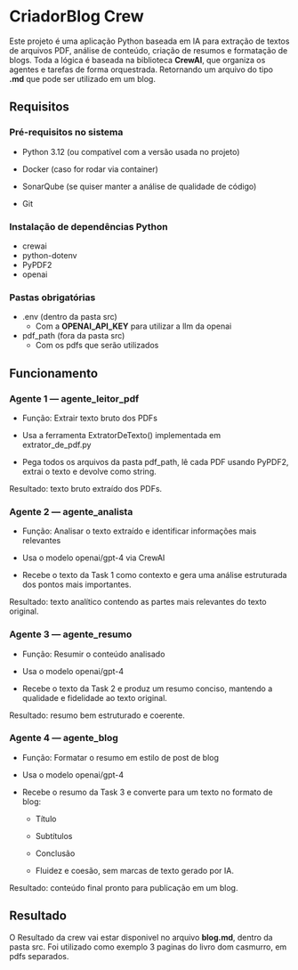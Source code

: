 # CriadorBlog Crew

Este projeto é uma aplicação Python baseada em IA para extração de textos de arquivos PDF, análise de conteúdo, criação de resumos e formatação de blogs. Toda a lógica é baseada na biblioteca **CrewAI**, que organiza os agentes e tarefas de forma orquestrada. Retornando um arquivo do tipo **.md** que pode ser utilizado em um blog.

## Requisitos

### Pré-requisitos no sistema

- Python 3.12 (ou compatível com a versão usada no projeto)

- Docker (caso for rodar via container)

- SonarQube (se quiser manter a análise de qualidade de código)

- Git

### Instalação de dependências Python

- crewai
- python-dotenv
- PyPDF2
- openai

### Pastas obrigatórias

- .env (dentro da pasta src)
    - Com a **OPENAI_API_KEY** para utilizar a llm da openai
- pdf_path (fora da pasta src)
    - Com os pdfs que serão utilizados


## Funcionamento

### Agente 1 — agente_leitor_pdf

- Função: Extrair texto bruto dos PDFs

- Usa a ferramenta ExtratorDeTexto() implementada em extrator_de_pdf.py

- Pega todos os arquivos da pasta pdf_path, lê cada PDF usando PyPDF2, extrai o texto e devolve como string.

Resultado: texto bruto extraído dos PDFs.


### Agente 2 — agente_analista
- Função: Analisar o texto extraído e identificar informações mais relevantes

- Usa o modelo openai/gpt-4 via CrewAI

- Recebe o texto da Task 1 como contexto e gera uma análise estruturada dos pontos mais importantes.

Resultado: texto analítico contendo as partes mais relevantes do texto original.


### Agente 3 — agente_resumo
- Função: Resumir o conteúdo analisado

- Usa o modelo openai/gpt-4

- Recebe o texto da Task 2 e produz um resumo conciso, mantendo a qualidade e fidelidade ao texto original.

Resultado: resumo bem estruturado e coerente.

### Agente 4 — agente_blog
- Função: Formatar o resumo em estilo de post de blog

- Usa o modelo openai/gpt-4

- Recebe o resumo da Task 3 e converte para um texto no formato de blog:

    - Título

    - Subtítulos

    - Conclusão

    - Fluidez e coesão, sem marcas de texto gerado por IA.

Resultado: conteúdo final pronto para publicação em um blog.


## Resultado

O Resultado da crew vai estar disponivel no arquivo **blog.md**, dentro da pasta src. Foi utilizado como exemplo 3 paginas do livro dom casmurro, em pdfs separados.








